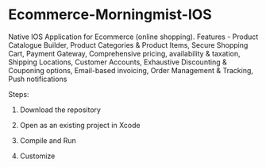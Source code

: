 # Ecommerce-Morningmist-IOS
Native IOS Application for Ecommerce (online shopping). Features - Product Catalogue Builder, Product Categories &amp; Product Items, Secure Shopping Cart, Payment Gateway, Comprehensive pricing, availability &amp; taxation, Shipping Locations, Customer Accounts, Exhaustive Discounting &amp; Couponing options, Email-based invoicing, Order Management &amp; Tracking, Push notifications

Steps:

1. Download the repository

2. Open as an existing project in Xcode

3. Compile and Run

4. Customize
